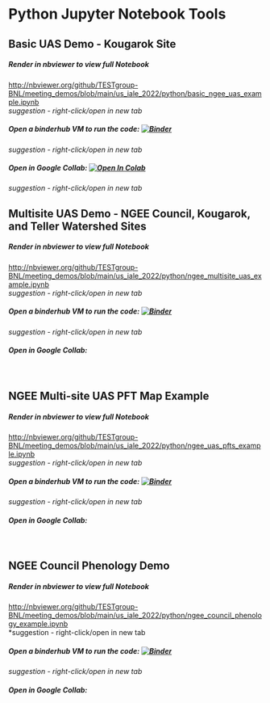 # Python Jupyter Notebook Tools <br>

## Basic UAS Demo - Kougarok Site <br>
##### Render in nbviewer to view full Notebook
http://nbviewer.org/github/TESTgroup-BNL/meeting_demos/blob/main/us_iale_2022/python/basic_ngee_uas_example.ipynb <br>
*suggestion - right-click/open in new tab*
<br>

##### Open a binderhub VM to run the code: [![Binder](https://mybinder.org/badge_logo.svg)](https://mybinder.org/v2/gh/TESTgroup-BNL/meeting_demos/0a30ee64aa4a7fd43c1f5dd05e3a91e068123b1d?urlpath=lab%2Ftree%2Fus_iale_2022%2Fpython%2Fbasic_ngee_uas_example.ipynb) <br>
*suggestion - right-click/open in new tab*
<br>

##### Open in Google Collab: [![Open In Colab](https://colab.research.google.com/assets/colab-badge.svg)](https://colab.research.google.com/github/TESTgroup-BNL/meeting_demos/blob/main/us_iale_2022/python/basic_ngee_uas_example.ipynb) <br>
*suggestion - right-click/open in new tab*
<br>


## Multisite UAS Demo - NGEE Council, Kougarok, and Teller Watershed Sites <br>
##### Render in nbviewer to view full Notebook
http://nbviewer.org/github/TESTgroup-BNL/meeting_demos/blob/main/us_iale_2022/python/ngee_multisite_uas_example.ipynb <br>
*suggestion - right-click/open in new tab*

##### Open a binderhub VM to run the code: [![Binder](https://mybinder.org/badge_logo.svg)](https://mybinder.org/v2/gh/TESTgroup-BNL/meeting_demos/9305edf982cff28d53da86c5fe86196682a11ac4?urlpath=lab%2Ftree%2Fus_iale_2022%2Fpython%2Fngee_multisite_uas_example.ipynb)
*suggestion - right-click/open in new tab*
<br>

##### Open in Google Collab:
<br>


## NGEE Multi-site UAS PFT Map Example <br>
##### Render in nbviewer to view full Notebook
http://nbviewer.org/github/TESTgroup-BNL/meeting_demos/blob/main/us_iale_2022/python/ngee_uas_pfts_example.ipynb <br>
*suggestion - right-click/open in new tab*

##### Open a binderhub VM to run the code: [![Binder](https://mybinder.org/badge_logo.svg)](https://mybinder.org/v2/gh/TESTgroup-BNL/meeting_demos/9305edf982cff28d53da86c5fe86196682a11ac4?urlpath=lab%2Ftree%2Fus_iale_2022%2Fpython%2Fngee_uas_pfts_example.ipynb)
*suggestion - right-click/open in new tab*

##### Open in Google Collab:
<br>


## NGEE Council Phenology Demo <br>
##### Render in nbviewer to view full Notebook
http://nbviewer.org/github/TESTgroup-BNL/meeting_demos/blob/main/us_iale_2022/python/ngee_council_phenology_example.ipynb <br>
*suggestion - right-click/open in new tab

##### Open a binderhub VM to run the code: [![Binder](https://mybinder.org/badge_logo.svg)](https://mybinder.org/v2/gh/TESTgroup-BNL/meeting_demos/9305edf982cff28d53da86c5fe86196682a11ac4?urlpath=lab%2Ftree%2Fus_iale_2022%2Fpython%2Fngee_council_phenology_example.ipynb)
*suggestion - right-click/open in new tab*
<br>

##### Open in Google Collab:

<br>
